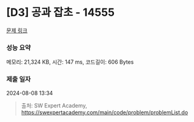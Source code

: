 # [D3] 공과 잡초 - 14555 

[문제 링크](https://swexpertacademy.com/main/code/problem/problemDetail.do?contestProbId=AYGtoa3qARcDFARC) 

### 성능 요약

메모리: 21,324 KB, 시간: 147 ms, 코드길이: 606 Bytes

### 제출 일자

2024-08-08 13:34



> 출처: SW Expert Academy, https://swexpertacademy.com/main/code/problem/problemList.do